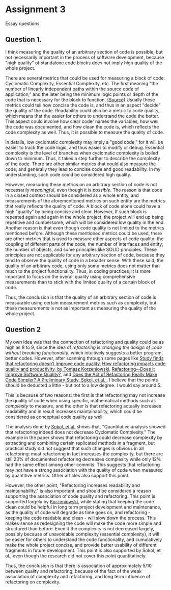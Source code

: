 # Assignment 3

Essay questions

## Question 1.



I think measuring the quality of an arbitrary section of code is possible, but not necessarily important in the process of software development, because "high quality" of standalone code blocks does not imply high quality of the whole project.

There are several metrics that could be used for measuring a block of code: Cyclomatic Complexity, Essential Complexity, etc. The first meaning "the number of linearly independent paths within the source code of application," and the later being the minimum logic points or depth of the code that is necessary for the block to function. [(Source)](https://airbrake.io/blog/metrics/code-quality-metrics-management) Usually these metrics could tell how concise the code is, and thus in an aspect "decide" the quality of the code. Readability could also be a metric to code quality, which means that the easier for others to understand the code the better. This aspect could involve how clear coder names the variables, how well the code was documented, and how clean the code is, which reflects the code complexity as well. Thus, it is possible to measure the quality of code. 

In details, low cyclomatic complexity may imply a "good code," for it will be easier to track the code logic, and thus easier to modify or debug. Essential complexity is the level of branches when cyclomatic complexity is boiled down to minimum. Thus, it takes a step further to describe the complexity of the code. There are other similar metrics that could also measure the code, and generally they lead to concise code and good readability. In my understanding, such code could be considered high quality.

However, measuring these metrics on an arbitrary section of code is not necessarily *meaningful*, even though it is *possible*. The reason is that code in a closed context should be considered as a whole entity, and measurements of the aforementioned metrics on such entity are the metrics that really reflects the quality of code. A block of code alone could have a high "quality" by being concise and clear.  However, If such block is repeated again and again in the whole project, the project will end up being repetitive and cumbersome, which will be considered low quality in the end. Another reason is that even though code quality is not limited to the metrics mentioned before. Although these mentioned metrics could be used, there are other metrics that is used to measure other aspects of code quality: the coupling of different parts of the code, the number of interfaces and entity, the number of objects, and some principles like SOLID principles. These principles are not applicable for any arbitrary section of code, because they tend to observe the quality of code in a broader sense. With these said, the quality of an arbitrary code, using only some metrics does not matter that much to the project functionality. Thus, in coding practices, it is more important to focus on the overall quality using comprehensive measurements than to stick with the limited quality of a certain block of code.

Thus, the conclusion is that the quality of an arbitrary section of code is measurable using certain measurement metrics such as complexity, but these measurements is not as important as measuring the quality of the whole project.

## Question 2

My own idea was that the connection of refactoring and quality could be as high as 8 to 9, since the idea of *refactoring* is *changing the design of code without breaking functionality*, which intuitively suggests a better program, better codes. However, after scanning through some pages like [Study finds that refactoring doesn’t improve code quality](https://www.itworld.com/article/2891140/study-finds-that-refactoring-doesn-t-improve-code-quality.html), [How refactoring impacts code quality and productivity, by Tomasz Korzeniowski](https://blog.codebeat.co/how-refactoring-impacts-code-quality-and-productivity-473941a9d7fb), [Refactoring--Does It Improve Software Quality?](https://ieeexplore.ieee.org/document/4273477/), and [Does the Act of Refactoring Really Make Code Simpler? A Preliminary Study, Sokol, et al. ](http://www.mauricioaniche.com/wp-content/uploads/2013/04/wbma2013-refactoring1.pdf), I believe that the points should be deducted a little - but not to a low degree. I would say around 5.

This is because of two reasons: the first is that refactoring may not increase the quality of code when using specific, mathematical methods such as *complexity* to measure, and the other is that refactoring actually increases readability and in result increases maintainability, which could be considered as conceptual code quality as well. 

The analysis done by [Sokol, et al.](http://www.mauricioaniche.com/wp-content/uploads/2013/04/wbma2013-refactoring1.pdf) shows that, "Quantitative analysis showed that refactoring indeed does not decrease Cyclomatic Complexity." The example in the paper shows that refactoring could decrease complexity by extracting and combining certain replicated methods in a fragment, but practical study did not suggest that such changes is obvious in all refactoring: most refactoring in fact increases the complexity, but there are still 23% of documented refactoring decreases complexity while only 12% had the same effect among other commits. This suggests that refactoring may not have a strong association with the quality of code when measured by quantitive metrics. Other articles also support this point. 

However, the other point, "Refactoring increases readability and maintainability," is also important, and should be considered a reason supporting the association of code quality and refactoring. This point is supported largely by [Korzeniowski](https://blog.codebeat.co/how-refactoring-impacts-code-quality-and-productivity-473941a9d7fb), while stating that keeping the code clean could be helpful in long term project development and maintenance, as the quality of code will degrade as time goes on, and refactoring - keeping the code readable and clean - will slow down the process. This makes sense as redesigning the code will make the code more simple and structured than before. Even if the complexity is not decreased largely, possibly because of unavoidable complexity (essential complexity), it will be easier for others to understand the code functionality, and cumulatively make the whole project concise, and provide better usability of different fragments in future development. This point is also supported by Sokol, et al., even though the research did not cover this point quantitatively.

Thus, the conclusion is that there is association of approximately 5/10 between quality and refactoring, because of the fact of the weak association of complexity and refactoring, and long term influence of refactoring on complexity.